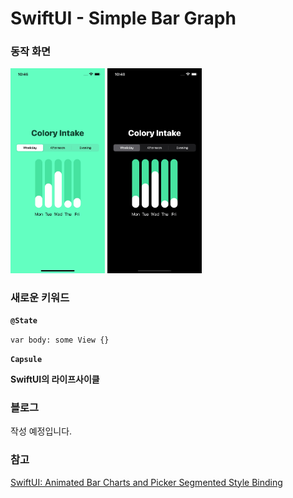 # SwiftUI - Simple Bar Graph


### 동작 화면

<img src = "../ChartPractice/Media/swiftui_chart_light_mode.gif" width = "30%"> <img src = "../ChartPractice/Media/swiftui_chart_dark_mode.gif" width = "30%">

### 새로운 키워드

**`@State`**

`var body: some View {}`

**`Capsule`**

**SwiftUI의 라이프사이클**



### 블로그

작성 예정입니다.



### 참고

[SwiftUI: Animated Bar Charts and Picker Segmented Style Binding](https://youtu.be/5lSJzzI2fj8)

